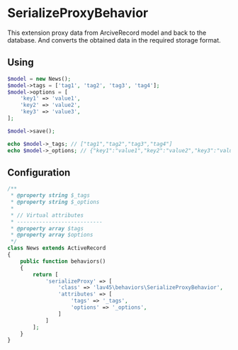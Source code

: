 # SerializeProxyBehavior

This extension proxy data from ArciveRecord model and back to the database. And converts the obtained data in the required storage format.


## Using

```php
$model = new News();
$model->tags = ['tag1', 'tag2', 'tag3', 'tag4'];
$model->options = [
    'key1' => 'value1',
    'key2' => 'value2',
    'key3' => 'value3',
];

$model->save();

echo $model->_tags; // ["tag1","tag2","tag3","tag4"]
echo $model->_options; // {"key1":"value1","key2":"value2","key3":"value3"}
```


## Configuration

```php
/**
 * @property string $_tags
 * @property string $_options
 *
 * // Virtual attributes
 * ---------------------------
 * @property array $tags
 * @property array $options
 */
class News extends ActiveRecord
{
    public function behaviors()
    {
        return [
            'serializeProxy' => [
                'class' => 'lav45\behaviors\SerializeProxyBehavior',
                'attributes' => [
                    'tags' => '_tags',
                    'options' => '_options',
                ]
            ]
        ];
    } 
}
```
